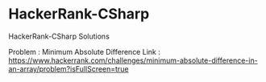 # HackerRank-CSharp
HackerRank-CSharp Solutions


Problem : Minimum Absolute Difference
Link : https://www.hackerrank.com/challenges/minimum-absolute-difference-in-an-array/problem?isFullScreen=true
